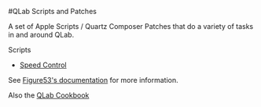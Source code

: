 #QLab Scripts and Patches

A set of Apple Scripts / Quartz Composer Patches that do a variety of tasks in and around QLab.

Scripts

* [Speed Control](./docs/SpeedControl.md)



See [Figure53's documentation](http://figure53.com/docs/qlab/v4/scripting/applescript-dictionary-v4/) for more information.

Also the [QLab Cookbook](https://qlabcookbook.com/)
